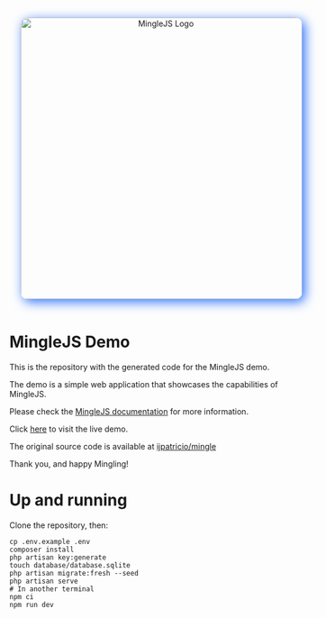 <p align="center">
<img src="https://github.com/ijpatricio/mingle/raw/main/docs/logo-cover.png" alt="MingleJS Logo" style="width: 500px; border-radius: 12px; margin: 20px; box-shadow: 5px 5px 20px rgb(45 114 253);" >
</p>

# MingleJS Demo

This is the repository with the generated code for the MingleJS demo.

The demo is a simple web application that showcases the capabilities of MingleJS.

Please check the [MingleJS documentation](https://minglejs.unitedbycode.com) for more information.

Click [here](https://minglejs-demo.unitedbycode.com) to visit the live demo.

The original source code is available at [ijpatricio/mingle](https://github.com/ijpatricio/mingle)

Thank you, and happy Mingling!

# Up and running

Clone the repository, then:

```
cp .env.example .env
composer install
php artisan key:generate
touch database/database.sqlite
php artisan migrate:fresh --seed
php artisan serve
# In another terminal
npm ci
npm run dev
```
